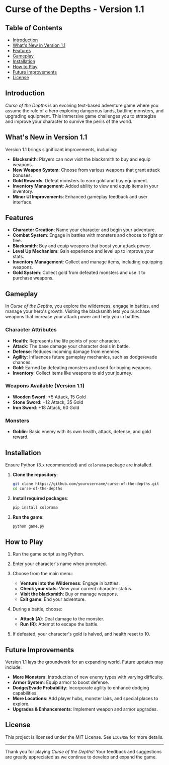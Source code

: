 # Curse of the Depths - Version 1.1

## Table of Contents
- [Introduction](#introduction)
- [What's New in Version 1.1](#whats-new-in-version-11)
- [Features](#features)
- [Gameplay](#gameplay)
- [Installation](#installation)
- [How to Play](#how-to-play)
- [Future Improvements](#future-improvements)
- [License](#license)

## Introduction
*Curse of the Depths* is an evolving text-based adventure game where you assume the role of a hero exploring dangerous lands, battling monsters, and upgrading equipment. This immersive game challenges you to strategize and improve your character to survive the perils of the world.

## What's New in Version 1.1
Version 1.1 brings significant improvements, including:
- **Blacksmith**: Players can now visit the blacksmith to buy and equip weapons.
- **New Weapon System**: Choose from various weapons that grant attack bonuses.
- **Gold Rewards**: Defeat monsters to earn gold and buy equipment.
- **Inventory Management**: Added ability to view and equip items in your inventory.
- **Minor UI Improvements**: Enhanced gameplay feedback and user interface.

## Features
- **Character Creation**: Name your character and begin your adventure.
- **Combat System**: Engage in battles with monsters and choose to fight or flee.
- **Blacksmith**: Buy and equip weapons that boost your attack power.
- **Level Up Mechanism**: Gain experience and level up to improve your stats.
- **Inventory Management**: Collect and manage items, including equipping weapons.
- **Gold System**: Collect gold from defeated monsters and use it to purchase weapons.

## Gameplay
In *Curse of the Depths*, you explore the wilderness, engage in battles, and manage your hero's growth. Visiting the blacksmith lets you purchase weapons that increase your attack power and help you in battles.

### Character Attributes
- **Health**: Represents the life points of your character.
- **Attack**: The base damage your character deals in battle.
- **Defense**: Reduces incoming damage from enemies.
- **Agility**: Influences future gameplay mechanics, such as dodge/evade chances.
- **Gold**: Earned by defeating monsters and used for buying weapons.
- **Inventory**: Collect items like weapons to aid your journey.

### Weapons Available (Version 1.1)
- **Wooden Sword**: +5 Attack, 15 Gold
- **Stone Sword**: +12 Attack, 35 Gold
- **Iron Sword**: +18 Attack, 60 Gold

### Monsters
- **Goblin**: Basic enemy with its own health, attack, defense, and gold reward.

## Installation
Ensure Python (3.x recommended) and `colorama` package are installed.

1. **Clone the repository**:
    ```bash
    git clone https://github.com/yourusername/curse-of-the-depths.git
    cd curse-of-the-depths
    ```

2. **Install required packages**:
    ```bash
    pip install colorama
    ```

3. **Run the game**:
    ```bash
    python game.py
    ```

## How to Play
1. Run the game script using Python.
2. Enter your character's name when prompted.
3. Choose from the main menu:
   - **Venture into the Wilderness**: Engage in battles.
   - **Check your stats**: View your current character status.
   - **Visit the blacksmith**: Buy or manage weapons.
   - **Exit game**: End your adventure.

4. During a battle, choose:
   - **Attack (A)**: Deal damage to the monster.
   - **Run (R)**: Attempt to escape the battle.

5. If defeated, your character's gold is halved, and health reset to 10.

## Future Improvements
Version 1.1 lays the groundwork for an expanding world. Future updates may include:
- **More Monsters**: Introduction of new enemy types with varying difficulty.
- **Armor System**: Equip armor to boost defense.
- **Dodge/Evade Probability**: Incorporate agility to enhance dodging capabilities.
- **More Locations**: Add player hubs, monster lairs, and special places to explore.
- **Upgrades & Enhancements**: Implement weapon and armor upgrades.

## License
This project is licensed under the MIT License. See `LICENSE` for more details.

---

Thank you for playing *Curse of the Depths*! Your feedback and suggestions are greatly appreciated as we continue to develop and expand the game.
